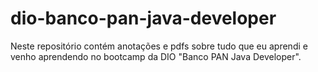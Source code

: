 # dio-banco-pan-java-developer
Neste repositório contém anotações e pdfs sobre tudo que eu aprendi e venho aprendendo no bootcamp da DIO "Banco PAN Java Developer".
